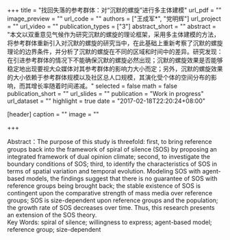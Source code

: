 +++
title = "找回失落的参考群体：对“沉默的螺旋”进行多主体建模"
url_pdf = ""
image_preview = ""
url_code = ""
authors = ["王成军*", "党明辉"]
url_project = ""
url_video = ""
publication_types = ["3"]
abstract_short = ""
abstract = "本文以双重意见气候作为研究沉默的螺旋的理论框架，采用多主体建模的方法，将参考群体重新引入对沉默的螺旋的研究当中，在此基础上重新考察了沉默的螺旋理论的边界条件，并分析了沉默的螺旋在不同的区域和时间中的差异。研究发现：在引进参考群体的情况下不能确保沉默的螺旋必然出现；沉默的螺旋效果是否能够稳定地出现要视大众媒体对其参考群体的影响力大小而定；另外，沉默的螺旋效果的大小依赖于参考群体规模以及社区总人口规模，其演化受个体的空间分布的影响，而其增长率随着时间递减。"
selected = false
math = false
publication_short = ""
url_slides = ""
publication = "Work in progress"
url_dataset = ""
highlight = true
date = "2017-02-18T22:20:24+08:00"

[header]
  caption = ""
  image = ""

+++

Abstract：The purpose of this study is threefold: first, to bring reference groups back into the framework of spiral of silence (SOS) by proposing an integrated framework of dual opinion climate; second, to investigate the boundary conditions of SOS; third, to identify the characteristics of SOS in terms of spatial variation and temporal evolution. Modeling SOS with agent-based models, the findings suggest that there is no guarantee of SOS with reference groups being brought back; the stable existence of SOS is contingent upon the comparative strength of mass media over reference groups; SOS is size-dependent upon reference groups and the population; the growth rate of SOS decreases over time. Thus, this research presents an extension of the SOS theory.                                                                   
Key Words: spiral of silence; willingness to express; agent-based model; reference group; size-dependent
